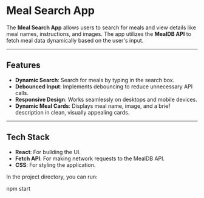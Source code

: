 # Meal Search App

The **Meal Search App** allows users to search for meals and view details like meal names, instructions, and images. The app utilizes the **MealDB API** to fetch meal data dynamically based on the user's input.

---

## Features

- **Dynamic Search**: Search for meals by typing in the search box.
- **Debounced Input**: Implements debouncing to reduce unnecessary API calls.
- **Responsive Design**: Works seamlessly on desktops and mobile devices.
- **Dynamic Meal Cards**: Displays meal name, image, and a brief description in clean, visually appealing cards.

---

## Tech Stack

- **React**: For building the UI.
- **Fetch API**: For making network requests to the MealDB API.
- **CSS**: For styling the application.

In the project directory, you can run:

npm start